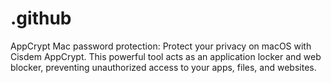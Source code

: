 # .github
AppCrypt Mac password protection: Protect your privacy on macOS with Cisdem AppCrypt. This powerful tool acts as an application locker and web blocker, preventing unauthorized access to your apps, files, and websites.

